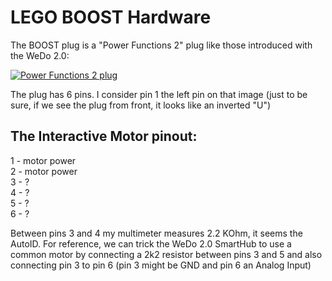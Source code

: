 # LEGO BOOST Hardware

The BOOST plug is a "Power Functions 2" plug like those introduced with the WeDo 2.0:

[![Power Functions 2 plug](https://c1.staticflickr.com/9/8890/28272153016_3ea6cbabdf_b.jpg)](https://flic.kr/p/K5jb75)

The plug has 6 pins.
I consider pin 1 the left pin on that image (just to be sure, if we see the plug from front,
it looks like an inverted "U")

## The Interactive Motor pinout:
   1 - motor power  
   2 - motor power  
   3 - ?  
   4 - ?  
   5 - ?  
   6 - ?  
   
   Between pins 3 and 4 my multimeter measures 2.2 KOhm, it seems the AutoID.
   For reference, we can trick the WeDo 2.0 SmartHub to use a common motor by connecting a 2k2
   resistor between pins 3 and 5 and also connecting pin 3 to pin 6 (pin 3 might be GND and pin
   6 an Analog Input)
